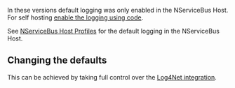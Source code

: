 In these versions default logging was only enabled in the NServiceBus Host. For self hosting [enable the logging using code](log4net.md).

See [NServiceBus Host Profiles](/nservicebus/hosting/nservicebus-host/profiles.md) for the default logging in the NServiceBus Host.


## Changing the defaults

This can be achieved by taking full control over the [Log4Net integration](log4net.md).